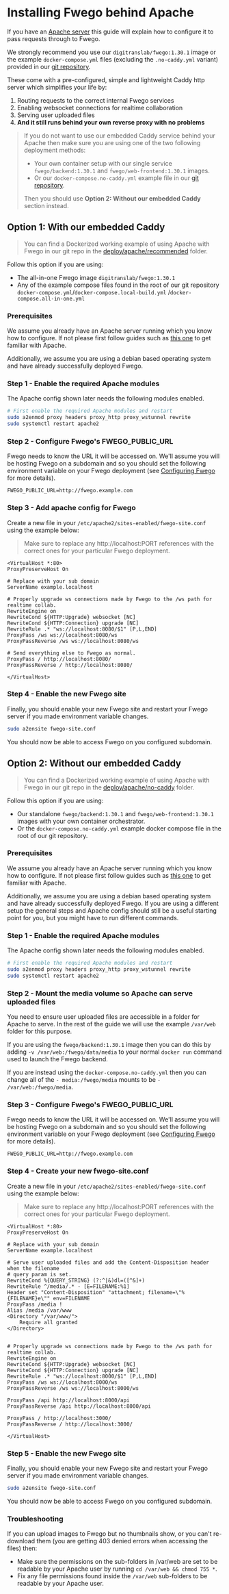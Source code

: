 # Installing Fwego behind Apache

If you have an [Apache server](https://www.apache.com/) this guide will explain how to
configure it to pass requests through to Fwego.

We strongly recommend you use our `digitranslab/fwego:1.30.1` image or the example
`docker-compose.yml` files (excluding the `.no-caddy.yml` variant) provided in
our [git repository](https://github.com/digitranslab/fwego/-/tree/master/deploy/apache/).

These come with a pre-configured, simple and lightweight Caddy http server which 
simplifies your life by:

1. Routing requests to the correct internal Fwego services
2. Enabling websocket connections for realtime collaboration
3. Serving user uploaded files
4. **And it still runs behind your own reverse proxy with no problems**

> If you do not want to use our embedded Caddy service behind your Apache then
> make sure you are using one of the two following deployment methods: 
>
> * Your own container setup with our single service `fwego/backend:1.30.1`
    and `fwego/web-frontend:1.30.1` images.
> * Or our `docker-compose.no-caddy.yml` example file in our [git repository](https://github.com/digitranslab/fwego/-/tree/master/deploy/apache/).
> 
> Then you should use **Option 2: Without our embedded Caddy** section instead.

## Option 1: With our embedded Caddy

> You can find a Dockerized working example of using Apache with Fwego in our git repo in
> the [deploy/apache/recommended](https://github.com/digitranslab/fwego/-/tree/master/deploy/apache/)
> folder.

Follow this option if you are using:

* The all-in-one Fwego image `digitranslab/fwego:1.30.1`
* Any of the example compose files found in the root of our git
  repository `docker-compose.yml`/`docker-compose.local-build.yml`
  /`docker-compose.all-in-one.yml`

### Prerequisites

We assume you already have an Apache server running which you know how to configure. If
not please first follow guides such
as [this one](https://www.digitalocean.com/community/tutorials/how-to-use-apache-http-server-as-reverse-proxy-using-mod_proxy-extension-ubuntu-20-04#step-1-enabling-necessary-apache-modules)
to get familiar with Apache.

Additionally, we assume you are using a debian based operating system and have already
successfully deployed Fwego. 

### Step 1 - Enable the required Apache modules

The Apache config shown later needs the following modules enabled.

```bash
# First enable the required Apache modules and restart
sudo a2enmod proxy headers proxy_http proxy_wstunnel rewrite 
sudo systemctl restart apache2
```

### Step 2 - Configure Fwego's FWEGO_PUBLIC_URL

Fwego needs to know the URL it will be accessed on. We'll assume you will be hosting
Fwego on a subdomain and so you should set the following environment variable on your
Fwego deployment (see [Configuring Fwego](./configuration.md) for more details).

```
FWEGO_PUBLIC_URL=http://fwego.example.com
```

### Step 3 - Add apache config for Fwego

Create a new file in your `/etc/apache2/sites-enabled/fwego-site.conf` using the
example below:

> Make sure to replace any http://localhost:PORT references with the correct ones for
> your particular Fwego deployment.

```
<VirtualHost *:80>
ProxyPreserveHost On

# Replace with your sub domain
ServerName example.localhost

# Properly upgrade ws connections made by Fwego to the /ws path for realtime collab.
RewriteEngine on
RewriteCond ${HTTP:Upgrade} websocket [NC]
RewriteCond ${HTTP:Connection} upgrade [NC]
RewriteRule .* "ws://localhost:8080/$1" [P,L,END]
ProxyPass /ws ws://localhost:8080/ws
ProxyPassReverse /ws ws://localhost:8080/ws

# Send everything else to Fwego as normal.
ProxyPass / http://localhost:8080/
ProxyPassReverse / http://localhost:8080/

</VirtualHost>
```

### Step 4 - Enable the new Fwego site

Finally, you should enable your new Fwego site and restart your Fwego server if you
made environment variable changes.

```bash
sudo a2ensite fwego-site.conf
```

You should now be able to access Fwego on you configured subdomain.

## Option 2: Without our embedded Caddy

> You can find a Dockerized working example of using Apache with Fwego in our git repo in
> the [deploy/apache/no-caddy](https://github.com/digitranslab/fwego/-/tree/master/deploy/apache/)
> folder.

Follow this option if you are using:

* Our standalone `fwego/backend:1.30.1` and `fwego/web-frontend:1.30.1` images with
  your own container orchestrator.
* Or the `docker-compose.no-caddy.yml` example docker compose file in the root of our
  git repository.

### Prerequisites

We assume you already have an Apache server running which you know how to configure. If
not please first follow guides such
as [this one](https://www.digitalocean.com/community/tutorials/how-to-use-apache-http-server-as-reverse-proxy-using-mod_proxy-extension-ubuntu-20-04#step-1-enabling-necessary-apache-modules)
to get familiar with Apache.

Additionally, we assume you are using a debian based operating system and have already
successfully deployed Fwego. If you are using a different setup the 
general steps and Apache config should still be a useful starting point for you,
but you might have to run different commands.

### Step 1 - Enable the required Apache modules

The Apache config shown later needs the following modules enabled.

```bash
# First enable the required Apache modules and restart
sudo a2enmod proxy headers proxy_http proxy_wstunnel rewrite 
sudo systemctl restart apache2
```

### Step 2 - Mount the media volume so Apache can serve uploaded files

You need to ensure user uploaded files are accessible in a folder for Apache to serve. In
the rest of the guide we will use the example `/var/web` folder for this purpose.

If you are using the `fwego/backend:1.30.1` image then you can do this by adding
`-v /var/web:/fwego/data/media` to your normal `docker run` command used to launch the
Fwego backend.

If you are instead using the `docker-compose.no-caddy.yml` then you can change all of
the
`- media:/fwego/media` mounts to be `- /var/web:/fwego/media`.

### Step 3 - Configure Fwego's FWEGO_PUBLIC_URL

Fwego needs to know the URL it will be accessed on. We'll assume you will be hosting
Fwego on a subdomain and so you should set the following environment variable on your
Fwego deployment (see [Configuring Fwego](./configuration.md) for more details).

```
FWEGO_PUBLIC_URL=http://fwego.example.com
```

### Step 4 - Create your new fwego-site.conf

Create a new file in your `/etc/apache2/sites-enabled/fwego-site.conf` using the
example below:

> Make sure to replace any http://localhost:PORT references with the correct ones for
> your particular Fwego deployment.

```
<VirtualHost *:80>
ProxyPreserveHost On

# Replace with your sub domain
ServerName example.localhost

# Serve user uploaded files and add the Content-Disposition header when the filename
# query param is set.
RewriteCond %{QUERY_STRING} (?:^|&)dl=([^&]+)
RewriteRule ^/media/.* - [E=FILENAME:%1]
Header set "Content-Disposition" "attachment; filename=\"%{FILENAME}e\"" env=FILENAME
ProxyPass /media !
Alias /media /var/www
<Directory "/var/www/">
    Require all granted
</Directory>


# Properly upgrade ws connections made by Fwego to the /ws path for realtime collab.
RewriteEngine on
RewriteCond ${HTTP:Upgrade} websocket [NC]
RewriteCond ${HTTP:Connection} upgrade [NC]
RewriteRule .* "ws://localhost:8000/$1" [P,L,END]
ProxyPass /ws ws://localhost:8000/ws
ProxyPassReverse /ws ws://localhost:8000/ws

ProxyPass /api http://localhost:8000/api
ProxyPassReverse /api http://localhost:8000/api

ProxyPass / http://localhost:3000/
ProxyPassReverse / http://localhost:3000/

</VirtualHost>
```

### Step 5 - Enable the new Fwego site

Finally, you should enable your new Fwego site and restart your Fwego server if you
made environment variable changes.

```bash
sudo a2ensite fwego-site.conf
```

You should now be able to access Fwego on you configured subdomain.

### Troubleshooting

If you can upload images to Fwego but no thumbnails show, or you can't re-download
them (you are getting 403 denied errors when accessing the files) then:

* Make sure the permissions on the sub-folders in /var/web are set to be readable by
  your Apache user by running `cd /var/web && chmod 755 *`.
* Fix any file permissions found inside the `/var/web` sub-folders to be readable by
  your Apache user.


